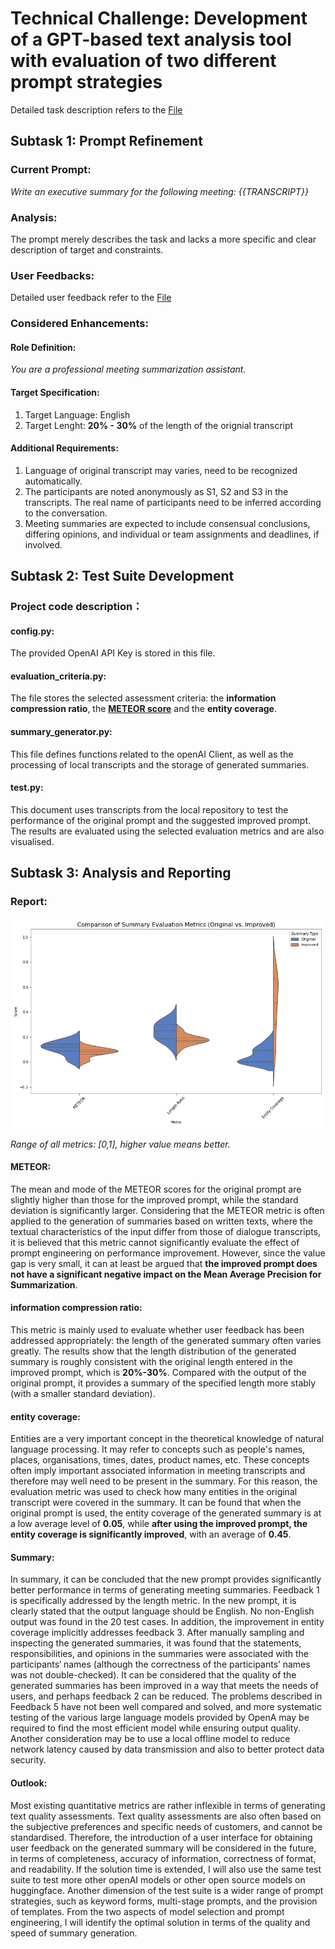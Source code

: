 # Technical Challenge: Development of a GPT-based text analysis tool with evaluation of two different prompt strategies 
Detailed task description refers to the [File](https://github.com/Zmx1122/BliroChallenge/blob/main/Minxi%20Zhang%20-%204%20Hours%20Prompt%20Engineer%20Challenge.pdf)
## Subtask 1: Prompt Refinement
### Current Prompt: 
*Write an executive summary for the following meeting: {{TRANSCRIPT}}*

### Analysis: 
The prompt merely describes the task and lacks a more specific and clear description of target and constraints.

### User Feedbacks:
Detailed user feedback refer to the [File](https://github.com/Zmx1122/BliroChallenge/blob/main/Insights%20from%20User%20Feedback.pdf)

### Considered Enhancements:
#### Role Definition: 
*You are a professional meeting summarization assistant.*

#### Target Specification:
1. Target Language: English
2. Target Lenght: **20% - 30%** of the length of the orignial transcript

#### Additional Requirements:
1. Language of original transcript may varies, need to be recognized automatically.
2. The participants are noted anonymously as S1, S2 and S3 in the transcripts. The real name of participants need to be inferred according to the conversation.
3. Meeting summaries are expected to include consensual conclusions, differing opinions, and individual or team assignments and deadlines, if involved.


## Subtask 2: Test Suite Development
### Project code description：
#### config.py:
The provided OpenAI API Key is stored in this file.
#### evaluation_criteria.py:
The file stores the selected assessment criteria: the **information compression ratio**, the [**METEOR score**](https://medium.com/@abdullahiolaoye4/evaluating-generative-summarization-techniques-075ea7e0785d) and the **entity coverage**.
#### summary_generator.py:
This file defines functions related to the openAI Client, as well as the processing of local transcripts and the storage of generated summaries.
#### test.py:
This document uses transcripts from the local repository to test the performance of the original prompt and the suggested improved prompt. The results are evaluated using the selected evaluation metrics and are also visualised.

## Subtask 3: Analysis and Reporting
### Report:
![Visualized Evaluation](https://github.com/Zmx1122/BliroChallenge/blob/main/evaluation_comparison.png)

*Range of all metrics: [0,1], higher value means better.*
#### METEOR:
The mean and mode of the METEOR scores for the original prompt are slightly higher than those for the improved prompt, while the standard deviation is significantly larger.  Considering that the METEOR metric is often applied to the generation of summaries based on written texts, where the textual characteristics of the input differ from those of dialogue transcripts, it is believed that this metric cannot significantly evaluate the effect of prompt engineering on performance improvement. However, since the value gap is very small, it can at least be argued that **the improved prompt does not have a significant negative impact on the Mean Average Precision for Summarization**.
#### information compression ratio:
This metric is mainly used to evaluate whether user feedback has been addressed appropriately: the length of the generated summary often varies greatly. The results show that the length distribution of the generated summary is roughly consistent with the original length entered in the improved prompt, which is **20%-30%**. Compared with the output of the original prompt, it provides a summary of the specified length more stably (with a smaller standard deviation).
#### entity coverage:
Entities are a very important concept in the theoretical knowledge of natural language processing. It may refer to concepts such as people's names, places, organisations, times, dates, product names, etc. These concepts often imply important associated information in meeting transcripts and therefore may well need to be present in the summary. For this reason, the evaluation metric was used to check how many entities in the original transcript were covered in the summary. It can be found that when the original prompt is used, the entity coverage of the generated summary is at a low average level of **0.05**, while **after using the improved prompt, the entity coverage is significantly improved**, with an average of **0.45**.

#### Summary:
In summary, it can be concluded that the new prompt provides significantly better performance in terms of generating meeting summaries. Feedback 1 is specifically addressed by the length metric. In the new prompt, it is clearly stated that the output language should be English. No non-English output was found in the 20 test cases. In addition, the improvement in entity coverage implicitly addresses feedback 3. After manually sampling and inspecting the generated summaries, it was found that the statements, responsibilities, and opinions in the summaries were associated with the participants‘ names (although the correctness of the participants’ names was not double-checked). It can be considered that the quality of the generated summaries has been improved in a way that meets the needs of users, and perhaps feedback 2 can be reduced.
The problems described in Feedback 5 have not been well compared and solved, and more systematic testing of the various large language models provided by OpenA may be required to find the most efficient model while ensuring output quality. Another consideration may be to use a local offline model to reduce network latency caused by data transmission and also to better protect data security.

#### Outlook:
Most existing quantitative metrics are rather inflexible in terms of generating text quality assessments. Text quality assessments are also often based on the subjective preferences and specific needs of customers, and cannot be standardised. Therefore, the introduction of a user interface for obtaining user feedback on the generated summary will be considered in the future, in terms of completeness, accuracy of information, correctness of format, and readability.
If the solution time is extended, I will also use the same test suite to test more other openAI models or other open source models on huggingface. Another dimension of the test suite is a wider range of prompt strategies, such as keyword forms, multi-stage prompts, and the provision of templates. From the two aspects of model selection and prompt engineering, I will identify the optimal solution in terms of the quality and speed of summary generation.
